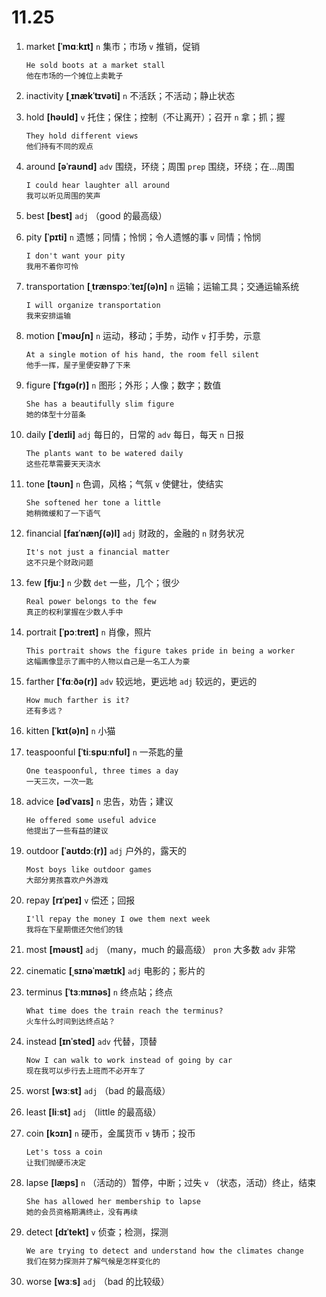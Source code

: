 # 11.25

1. market **[ˈmɑːkɪt]** `n` 集市；市场 `v` 推销，促销

   ```
   He sold boots at a market stall
   他在市场的一个摊位上卖靴子
   ```

2. inactivity **[ˌɪnækˈtɪvəti]** `n` 不活跃；不活动；静止状态

3. hold **[həʊld]** `v` 托住；保住；控制（不让离开）；召开 `n` 拿；抓；握

   ```
   They hold different views
   他们持有不同的观点
   ```

4. around **[əˈraʊnd]** `adv` 围绕，环绕；周围 `prep` 围绕，环绕；在...周围

   ```
   I could hear laughter all around
   我可以听见周围的笑声
   ```

5. best **[best]** `adj` （good 的最高级）

6. pity **[ˈpɪti]** `n` 遗憾；同情；怜悯；令人遗憾的事 `v` 同情；怜悯

   ```
   I don't want your pity
   我用不着你可怜
   ```

7. transportation **[ˌtrænspɔːˈteɪʃ(ə)n]** `n` 运输；运输工具；交通运输系统

   ```
   I will organize transportation
   我来安排运输
   ```

8. motion **[ˈməʊʃn]** `n` 运动，移动；手势，动作 `v` 打手势，示意

   ```
   At a single motion of his hand, the room fell silent
   他手一挥，屋子里便安静了下来
   ```

9. figure **[ˈfɪɡə(r)]** `n` 图形；外形；人像；数字；数值

   ```
   She has a beautifully slim figure
   她的体型十分苗条
   ```

10. daily **[ˈdeɪli]** `adj` 每日的，日常的 `adv` 每日，每天 `n` 日报

    ```
    The plants want to be watered daily
    这些花草需要天天浇水
    ```

11. tone **[təʊn]** `n` 色调，风格；气氛 `v` 使健壮，使结实

    ```
    She softened her tone a little
    她稍微缓和了一下语气
    ```

12. financial **[faɪˈnænʃ(ə)l]** `adj` 财政的，金融的 `n` 财务状况

    ```
    It's not just a financial matter
    这不只是个财政问题
    ```

13. few **[fjuː]** `n` 少数 `det` 一些，几个；很少

    ```
    Real power belongs to the few
    真正的权利掌握在少数人手中
    ```

14. portrait **[ˈpɔːtreɪt]** `n` 肖像，照片

    ```
    This portrait shows the figure takes pride in being a worker
    这幅画像显示了画中的人物以自己是一名工人为豪
    ```

15. farther **[ˈfɑːðə(r)]** `adv` 较远地，更远地 `adj` 较远的，更远的

    ```
    How much farther is it?
    还有多远？
    ```

16. kitten **[ˈkɪt(ə)n]** `n` 小猫

17. teaspoonful **[ˈtiːspuːnfʊl]** `n` 一茶匙的量

    ```
    One teaspoonful, three times a day
    一天三次，一次一匙
    ```

18. advice **[ədˈvaɪs]** `n` 忠告，劝告；建议

    ```
    He offered some useful advice
    他提出了一些有益的建议
    ```

19. outdoor **[ˈaʊtdɔː(r)]** `adj` 户外的，露天的

    ```
    Most boys like outdoor games
    大部分男孩喜欢户外游戏
    ```

20. repay **[rɪˈpeɪ]** `v` 偿还；回报

    ```
    I'll repay the money I owe them next week
    我将在下星期偿还欠他们的钱
    ```

21. most **[məʊst]** `adj` （many，much 的最高级） `pron` 大多数 `adv` 非常

22. cinematic **[ˌsɪnəˈmætɪk]** `adj` 电影的；影片的

23. terminus **[ˈtɜːmɪnəs]** `n` 终点站；终点

    ```
    What time does the train reach the terminus?
    火车什么时间到达终点站？
    ```

24. instead **[ɪnˈsted]** `adv` 代替，顶替

    ```
    Now I can walk to work instead of going by car
    现在我可以步行去上班而不必开车了
    ```

25. worst **[wɜːst]** `adj` （bad 的最高级）

26. least **[liːst]** `adj` （little 的最高级）

27. coin **[kɔɪn]** `n` 硬币，金属货币 `v` 铸币；投币

    ```
    Let's toss a coin
    让我们抛硬币决定
    ```

28. lapse **[læps]** `n` （活动的）暂停，中断；过失 `v` （状态，活动）终止，结束

    ```
    She has allowed her membership to lapse
    她的会员资格期满终止，没有再续
    ```

29. detect **[dɪˈtekt]** `v` 侦查；检测，探测

    ```
    We are trying to detect and understand how the climates change
    我们在努力探测并了解气候是怎样变化的
    ```

30. worse **[wɜːs]** `adj` （bad 的比较级）
